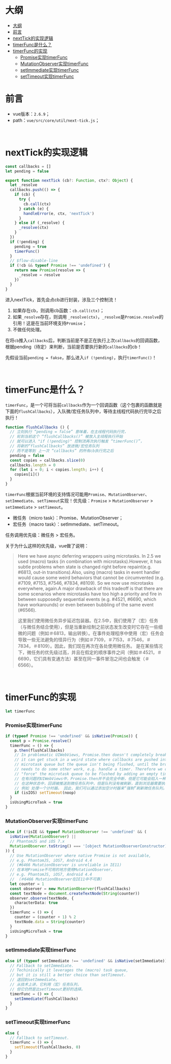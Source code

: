 # 大纲

- [大纲](#大纲)
- [前言](#前言)
- [nextTick的实现逻辑](#nexttick的实现逻辑)
- [timerFunc是什么？](#timerfunc是什么)
- [timerFunc的实现](#timerfunc的实现)
    - [Promise实现timerFunc](#promise实现timerfunc)
    - [MutationObserver实现timerFunc](#mutationobserver实现timerfunc)
    - [setImmediate实现timerFunc](#setimmediate实现timerfunc)
    - [setTimeout实现timerFunc](#settimeout实现timerfunc)

<!-- more -->

# 前言

- vue版本：`2.6.9`；
- path：`vue/src/core/util/next-tick.js`；

&nbsp;

# nextTick的实现逻辑

```typescript
const callbacks = []
let pending = false

export function nextTick (cb?: Function, ctx?: Object) {
  let _resolve
  callbacks.push(() => {
    if (cb) {
      try {
        cb.call(ctx)
      } catch (e) {
        handleError(e, ctx, 'nextTick')
      }
    } else if (_resolve) {
      _resolve(ctx)
    }
  })
  if (!pending) {
    pending = true
    timerFunc()
  }
  // $flow-disable-line
  if (!cb && typeof Promise !== 'undefined') {
    return new Promise(resolve => {
      _resolve = resolve
    })
  }
}
```

进入nextTick，首先会点cb进行封装，涉及三个控制流！

1. 如果存在cb，则调用cb函数：`cb.call(ctx)`；
2. 如果`_resolve`存在，则调用 `_resolve(ctx)`，`_resolve`是`Promise.resolve`的引用！这是在当前环境支持`Promise`；
3. 不做任何处理。

在将`cb`推入`callbacks`后，判断当前是不是正在执行上次`callbacks`的回调函数，根据pending（待定）来判断，当前是否要执行新的`callbacks`的cb！



先假设当前`pending = fakse`，那么进入`if (!pending)`，执行`timerFunc()`！

&nbsp;

# timerFunc是什么？

`timerFunc`，是一个可将当前`callbacks`作为一个回调函数（这个包裹的函数就是下面的`flushCallbacks`），入队微/宏任务队列中，等待主线程代码执行完毕之后执行！

```typescript
function flushCallbacks () {
  // 立刻执行 “pending = false” 意味着，在主线程代码执行完，
  // 轮到当前这个 “flushCallbacks()” 被放入主线程执行开始
  // 就可以进入 "if (!pending)" 控制流再次执行触发 “timerFunc()”，
  // 将新的“flushCallbacks” 放进微/宏任务队列
  // 而不是等到 上一次 “callbacks” 的所有cb执行完之后
  pending = false
  const copies = callbacks.slice(0)
  callbacks.length = 0
  for (let i = 0; i < copies.length; i++) {
    copies[i]()
  }
}
```



`timerFunc`根据当前环境的支持情况可能用`Promise`、`MutationObserver`、`setImmediate`、`setTimeout`实现！优先级：`Promise` > `MutationObserver` > `setImmediate` > `setTimeout`。

- 微任务（micro task）：Promise、MutationObserver；
- 宏任务（macro task）：setImmediate、setTimeout。

任务调用优先级：微任务 > 宏任务。



关于为什么这样的优先级，vue做了说明：

> Here we have async deferring wrappers using microtasks. In 2.5 we used (macro) tasks (in combination with microtasks).However, it has subtle problems when state is changed right before repaint(e.g. #6813, out-in transitions).Also, using (macro) tasks in event handler would cause some weird behaviors that cannot be circumvented (e.g. #7109, #7153, #7546, #7834, #8109). So we now use microtasks everywhere, again.A major drawback of this tradeoff is that there are some scenarios where microtasks have too high a priority and fire in between supposedly sequential events (e.g. #4521, #6690, which have workarounds) or even between bubbling of the same event (#6566).
>
> 这里我们使用微任务异步延迟包装器。在2.5中，我们使用了（宏）任务（与微任务结合使用），但是当重新绘制之前状态发生改变时它存在一些细微的问题（例如＃6813，输出转换）。在事件处理程序中使用（宏）任务会导致一些无法避免的怪异行为（例如＃7109，＃7153，＃7546，＃7834，＃8109）。因此，我们现在再次在各处使用微任务。 是在某些情况下，微任务的优先级过高，并且在假定的顺序事件之间（例如＃4521，＃6690，它们具有变通方法）甚至在同一事件冒泡之间也会触发（＃6566）。

&nbsp;


# timerFunc的实现

```typescript
let timerFunc
```



### Promise实现timerFunc

```typescript
if (typeof Promise !== 'undefined' && isNative(Promise)) {
  const p = Promise.resolve()
  timerFunc = () => {
    p.then(flushCallbacks)
    // In problematic UIWebViews, Promise.then doesn't completely break, but
    // it can get stuck in a weird state where callbacks are pushed into the
    // microtask queue but the queue isn't being flushed, until the browser
    // needs to do some other work, e.g. handle a timer. Therefore we can
    // "force" the microtask queue to be flushed by adding an empty timer.
    // 在有问题的UIWebViews中，Promise.then并不会完全中断，但是它可能会陷入一种怪异的状态，
    // 在这种状态中，回调被推送到微任务队列中，但是队列没有被刷新，直到浏览器需要执行其他一些工作，
    // 例如 处理一个计时器。 因此，我们可以通过添加空计时器来“强制”刷新微任务队列。
    if (isIOS) setTimeout(noop)
  }
  isUsingMicroTask = true
}
```



### MutationObserver实现timerFunc

```typescript
else if (!isIE && typeof MutationObserver !== 'undefined' && (
  isNative(MutationObserver) ||
  // PhantomJS and iOS 7.x
  MutationObserver.toString() === '[object MutationObserverConstructor]'
)) {
  // Use MutationObserver where native Promise is not available,
  // e.g. PhantomJS, iOS7, Android 4.4
  // (#6466 MutationObserver is unreliable in IE11)
  // 在本地Promise不可用的地方使用MutationObserver，
  // e.g. PhantomJS, iOS7, Android 4.4
  // （＃6466 MutationObserver在IE11中不可靠）
  let counter = 1
  const observer = new MutationObserver(flushCallbacks)
  const textNode = document.createTextNode(String(counter))
  observer.observe(textNode, {
    characterData: true
  })
  timerFunc = () => {
    counter = (counter + 1) % 2
    textNode.data = String(counter)
  }
  isUsingMicroTask = true
}
```



### setImmediate实现timerFunc

```typescript
else if (typeof setImmediate !== 'undefined' && isNative(setImmediate)) {
  // Fallback to setImmediate.
  // Techinically it leverages the (macro) task queue,
  // but it is still a better choice than setTimeout.
  // 退回到setImmediate。
  // 从技术上讲，它利用（宏）任务队列，
  // 但它仍然是比setTimeout更好的选择。
  timerFunc = () => {
    setImmediate(flushCallbacks)
  }
}
```



### setTimeout实现timerFunc

```typescript
else {
  // Fallback to setTimeout.
  timerFunc = () => {
    setTimeout(flushCallbacks, 0)
  }
}
```
